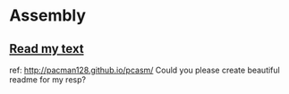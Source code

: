 # Assembly
## [Read my text](https://github.com/itsmebabysmiley/Assembly/blob/master/text)
ref:
http://pacman128.github.io/pcasm/
Could you please create beautiful readme for my resp?
